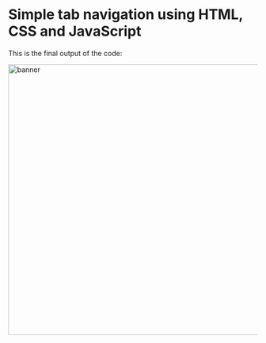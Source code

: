 <h1>Simple tab navigation using HTML, CSS and JavaScript</h1>
<p>This is the final output of the code:</p>
<div>
<img width="548" alt="banner" src="https://github.com/ShekharTarare/Simple-tab-navigation/assets/40810506/8c787e2b-7227-4522-a0d3-5e3ba4f4b43e">
</div>
